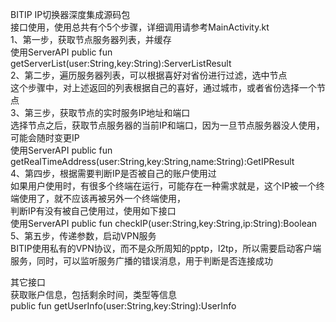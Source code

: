BITIP IP切换器深度集成源码包  
接口使用，使用总共有个5个步骤，详细调用请参考MainActivity.kt  
1、第一步，获取节点服务器列表，并缓存  
   使用ServerAPI  public  fun getServerList(user:String,key:String):ServerListResult  
2、第二步，遍历服务器列表，可以根据喜好对省份进行过滤，选中节点  
   这个步骤中，对上述返回的列表根据自己的喜好，通过城市，或者省份选择一个节点  
3、第三步，获取节点的实时服务IP地址和端口  
   选择节点之后，获取节点服务器的当前IP和端口，因为一旦节点服务器没人使用，可能会随时变更IP  
   使用ServerAPI public  fun getRealTimeAddress(user:String,key:String,name:String):GetIPResult  
4、第四步，根据需要判断IP是否被自己的账户使用过  
   如果用户使用时，有很多个终端在运行，可能存在一种需求就是，这个IP被一个终端使用了，就不应该再被另外一个终端使用，  
   判断IP有没有被自己使用过，使用如下接口  
   使用ServerAPI public  fun checkIP(user:String,key:String,ip:String):Boolean  
5、第五步，传递参数，启动VPN服务  
   BITIP使用私有的VPN协议，而不是众所周知的pptp，l2tp，所以需要启动客户端服务，同时，可以监听服务广播的错误消息，用于判断是否连接成功  
  
  
其它接口  
获取账户信息，包括剩余时间，类型等信息  
public  fun getUserInfo(user:String,key:String):UserInfo  
